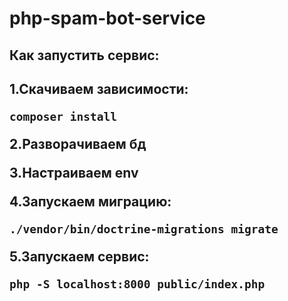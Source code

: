 # php-spam-bot-service
<h2>Как запустить сервис:<h2>

1.Скачиваем зависимости:

```
composer install
```
2.Разворачиваем бд
  
3.Настраиваем env

4.Запускаем миграцию:

```
./vendor/bin/doctrine-migrations migrate
```

5.Запускаем сервис: 

```
php -S localhost:8000 public/index.php
```
